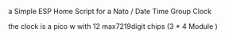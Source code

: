 a Simple ESP Home Script for a Nato / Date Time Group Clock

the clock is a pico w with 12 max7219digit chips (3 * 4 Module )

